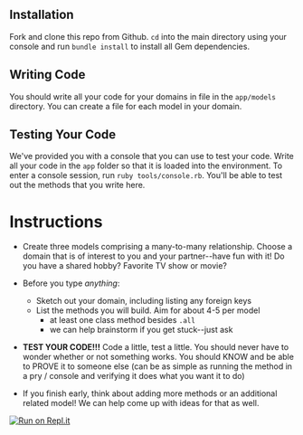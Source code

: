 ## Installation
Fork and clone this repo from Github. `cd` into the main directory using your console and run `bundle install` to install all Gem dependencies.

## Writing Code
You should write all your code for your domains in file in the `app/models` directory. You can create a file for each model in your domain.

## Testing Your Code
We've provided you with a console that you can use to test your code. Write all your code in the `app` folder so that it is loaded into the environment. To enter a console session, run `ruby tools/console.rb`. You'll be able to test out the methods that you write here.


# Instructions

- Create three models comprising a many-to-many relationship.  Choose a domain that is of interest to you and your partner--have fun with it!  Do you have a shared hobby?  Favorite TV show or movie?  

- Before you type *anything*:
    - Sketch out your domain, including listing any foreign keys
    - List the methods you will build.  Aim for about 4-5 per model
        - at least one class method besides `.all`
        - we can help brainstorm if you get stuck--just ask

- **TEST YOUR CODE!!!**  Code a little, test a little.  You should never have to wonder whether or not something works.  You should KNOW and be able to PROVE it to someone else (can be as simple as running the method in a pry / console and verifying it does what you want it to do)

- If you finish early, think about adding more methods or an additional related model!  We can help come up with ideas for that as well.

[![Run on Repl.it](https://repl.it/badge/github/raaynaldo/m2m-template)](https://repl.it/github/raaynaldo/m2m-template)